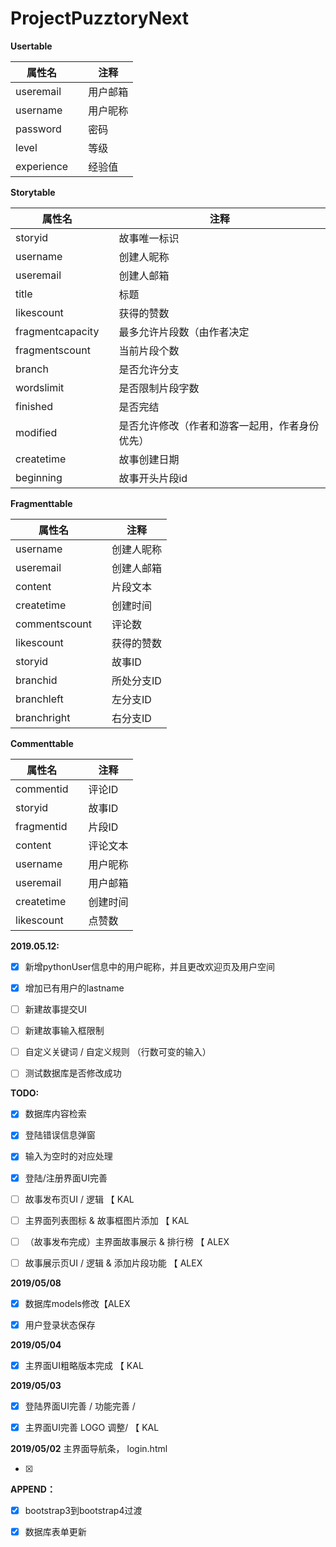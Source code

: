 # ProjectPuzztoryNext

**Usertable**

| 属性名     |      | 注释     |
| ---------- | ---- | -------- |
| useremail  |      | 用户邮箱 |
| username   |      | 用户昵称 |
| password   |      | 密码     |
| level      |      | 等级     |
| experience |      | 经验值   |

**Storytable**

| 属性名           |      | 注释                                           |
| ---------------- | ---- | ---------------------------------------------- |
| storyid          |      | 故事唯一标识                                   |
| username         |      | 创建人昵称                                     |
| useremail        |      | 创建人邮箱                                     |
| title            |      | 标题                                           |
| likescount       |      | 获得的赞数                                     |
| fragmentcapacity |      | 最多允许片段数（由作者决定                     |
| fragmentscount   |      | 当前片段个数                                   |
| branch           |      | 是否允许分支                                   |
| wordslimit       |      | 是否限制片段字数                               |
| finished         |      | 是否完结                                       |
| modified         |      | 是否允许修改（作者和游客一起用，作者身份优先） |
| createtime       |      | 故事创建日期                                   |
| beginning        |      | 故事开头片段id                                 |

**Fragmenttable**

| 属性名        |      | 注释       |
| ------------- | ---- | ---------- |
| username      |      | 创建人昵称 |
| useremail     |      | 创建人邮箱 |
| content       |      | 片段文本   |
| createtime    |      | 创建时间   |
| commentscount |      | 评论数     |
| likescount    |      | 获得的赞数 |
| storyid       |      | 故事ID     |
| branchid      |      | 所处分支ID |
| branchleft    |      | 左分支ID   |
| branchright   |      | 右分支ID   |

**Commenttable**

| 属性名     |      | 注释     |
| ---------- | ---- | -------- |
| commentid  |      | 评论ID   |
| storyid    |      | 故事ID   |
| fragmentid |      | 片段ID   |
| content    |      | 评论文本 |
| username   |      | 用户昵称 |
| useremail  |      | 用户邮箱 |
| createtime |      | 创建时间 |
| likescount |      | 点赞数   |



**2019.05.12:**

- [x] 新增pythonUser信息中的用户昵称，并且更改欢迎页及用户空间
- [x] 增加已有用户的lastname
- [ ] 新建故事提交UI
- [ ] 新建故事输入框限制
- [ ] 自定义关键词 / 自定义规则 （行数可变的输入）
- [ ] 测试数据库是否修改成功



**TODO:**

- [x] 数据库内容检索
- [x] 登陆错误信息弹窗
- [x] 输入为空时的对应处理
- [x] 登陆/注册界面UI完善

- [ ] 故事发布页UI / 逻辑 【 KAL

- [ ] 主界面列表图标 & 故事框图片添加 【 KAL
- [ ] （故事发布完成）主界面故事展示 & 排行榜 【 ALEX
- [ ] 故事展示页UI / 逻辑 & 添加片段功能 【 ALEX



**2019/05/08**

- [x] 数据库models修改【ALEX
- [x] 用户登录状态保存 



**2019/05/04**

- [x] 主界面UI粗略版本完成 【 KAL



**2019/05/03** 

- [x] 登陆界面UI完善 / 功能完善 / 
- [x] 主界面UI完善  LOGO 调整/  【 KAL



**2019/05/02** 主界面导航条， login.html



- [x] 



**APPEND：**

- [x] bootstrap3到bootstrap4过渡
- [x] 数据库表单更新



